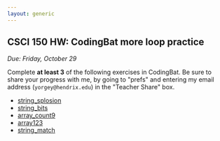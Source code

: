 ```yaml
---
layout: generic
---
```


CSCI 150 HW: CodingBat more loop practice
---------------------------------------------

*Due: Friday, October 29*

Complete **at least 3** of the following exercises in CodingBat.  Be
sure to share your progress with me, by going to "prefs" and entering
my email address (`yorgey@hendrix.edu`) in the "Teacher Share" box.

- [string_splosion](https://codingbat.com/prob/p118366)
- [string_bits](https://codingbat.com/prob/p113152)
- [array_count9](https://codingbat.com/prob/p166170)
- [array123](https://codingbat.com/prob/p193604)
- [string_match](https://codingbat.com/prob/p182414)
